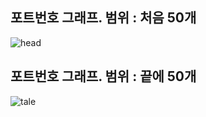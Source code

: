 ## 포트번호 그래프. 범위 : 처음 50개

![head](https://user-images.githubusercontent.com/69099144/125054716-78918c00-e0e1-11eb-8e38-7a61b7fb0361.png)

## 포트번호 그래프. 범위 : 끝에 50개

![tale](https://user-images.githubusercontent.com/69099144/125054732-7c251300-e0e1-11eb-9ed0-55537da99fd0.png)

